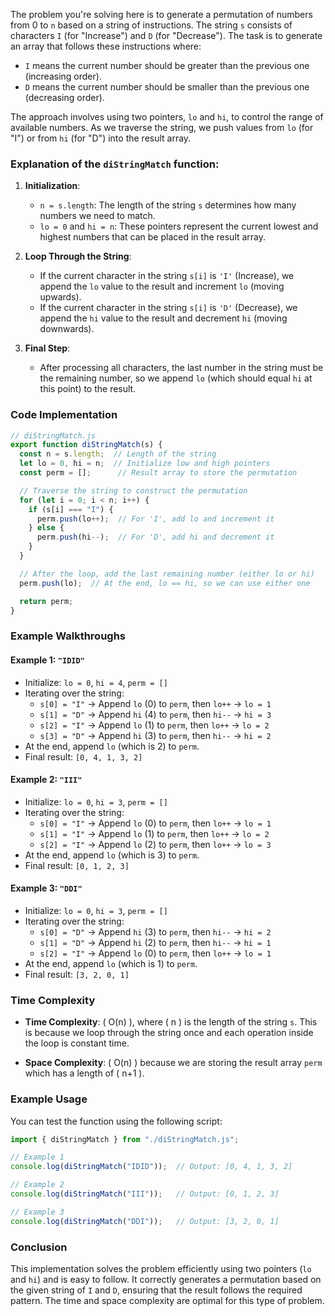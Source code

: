 The problem you're solving here is to generate a permutation of numbers from 0 to `n` based on a string of instructions. The string `s` consists of characters `I` (for "Increase") and `D` (for "Decrease"). The task is to generate an array that follows these instructions where:

- `I` means the current number should be greater than the previous one (increasing order).
- `D` means the current number should be smaller than the previous one (decreasing order).

The approach involves using two pointers, `lo` and `hi`, to control the range of available numbers. As we traverse the string, we push values from `lo` (for "I") or from `hi` (for "D") into the result array.

### Explanation of the `diStringMatch` function:

1. **Initialization**:
   - `n = s.length`: The length of the string `s` determines how many numbers we need to match.
   - `lo = 0` and `hi = n`: These pointers represent the current lowest and highest numbers that can be placed in the result array.

2. **Loop Through the String**:
   - If the current character in the string `s[i]` is `'I'` (Increase), we append the `lo` value to the result and increment `lo` (moving upwards).
   - If the current character in the string `s[i]` is `'D'` (Decrease), we append the `hi` value to the result and decrement `hi` (moving downwards).

3. **Final Step**:
   - After processing all characters, the last number in the string must be the remaining number, so we append `lo` (which should equal `hi` at this point) to the result.

### Code Implementation

```js
// diStringMatch.js
export function diStringMatch(s) {
  const n = s.length;  // Length of the string
  let lo = 0, hi = n;  // Initialize low and high pointers
  const perm = [];      // Result array to store the permutation

  // Traverse the string to construct the permutation
  for (let i = 0; i < n; i++) {
    if (s[i] === "I") {
      perm.push(lo++);  // For 'I', add lo and increment it
    } else {
      perm.push(hi--);  // For 'D', add hi and decrement it
    }
  }

  // After the loop, add the last remaining number (either lo or hi)
  perm.push(lo);  // At the end, lo == hi, so we can use either one

  return perm;
}
```

### Example Walkthroughs

#### Example 1: `"IDID"`

- Initialize: `lo = 0`, `hi = 4`, `perm = []`
- Iterating over the string:
  - `s[0] = "I"` → Append `lo` (0) to `perm`, then `lo++` → `lo = 1`
  - `s[1] = "D"` → Append `hi` (4) to `perm`, then `hi--` → `hi = 3`
  - `s[2] = "I"` → Append `lo` (1) to `perm`, then `lo++` → `lo = 2`
  - `s[3] = "D"` → Append `hi` (3) to `perm`, then `hi--` → `hi = 2`
- At the end, append `lo` (which is 2) to `perm`.
- Final result: `[0, 4, 1, 3, 2]`

#### Example 2: `"III"`

- Initialize: `lo = 0`, `hi = 3`, `perm = []`
- Iterating over the string:
  - `s[0] = "I"` → Append `lo` (0) to `perm`, then `lo++` → `lo = 1`
  - `s[1] = "I"` → Append `lo` (1) to `perm`, then `lo++` → `lo = 2`
  - `s[2] = "I"` → Append `lo` (2) to `perm`, then `lo++` → `lo = 3`
- At the end, append `lo` (which is 3) to `perm`.
- Final result: `[0, 1, 2, 3]`

#### Example 3: `"DDI"`

- Initialize: `lo = 0`, `hi = 3`, `perm = []`
- Iterating over the string:
  - `s[0] = "D"` → Append `hi` (3) to `perm`, then `hi--` → `hi = 2`
  - `s[1] = "D"` → Append `hi` (2) to `perm`, then `hi--` → `hi = 1`
  - `s[2] = "I"` → Append `lo` (0) to `perm`, then `lo++` → `lo = 1`
- At the end, append `lo` (which is 1) to `perm`.
- Final result: `[3, 2, 0, 1]`

### Time Complexity

- **Time Complexity**: \( O(n) \), where \( n \) is the length of the string `s`. This is because we loop through the string once and each operation inside the loop is constant time.
  
- **Space Complexity**: \( O(n) \) because we are storing the result array `perm` which has a length of \( n+1 \).

### Example Usage

You can test the function using the following script:

```js
import { diStringMatch } from "./diStringMatch.js";

// Example 1
console.log(diStringMatch("IDID"));  // Output: [0, 4, 1, 3, 2]

// Example 2
console.log(diStringMatch("III"));   // Output: [0, 1, 2, 3]

// Example 3
console.log(diStringMatch("DDI"));   // Output: [3, 2, 0, 1]
```

### Conclusion

This implementation solves the problem efficiently using two pointers (`lo` and `hi`) and is easy to follow. It correctly generates a permutation based on the given string of `I` and `D`, ensuring that the result follows the required pattern. The time and space complexity are optimal for this type of problem.